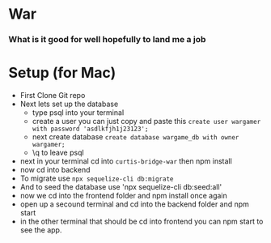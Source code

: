# War 
### What is it good for well hopefully to land me a job


# Setup (for Mac)
- First Clone Git repo 
- Next lets set up the database
  - type psql into your terminal 
  - create a user you can just copy and paste this `create user wargamer with password 'asdlkfjh1j23123';`
  - next create database `create database wargame_db with owner wargamer;`
  - \q to leave psql
- next in your terminal cd into `curtis-bridge-war` then npm install
- now cd into backend
- To migrate use `npx sequelize-cli db:migrate`
- And to seed the database use 'npx sequelize-cli db:seed:all'
- now we cd into the frontend folder and npm install once again
- open up a secound terminal and cd into the backend folder and npm start
- in the other terminal that should be cd into frontend you can npm start to see the app.
